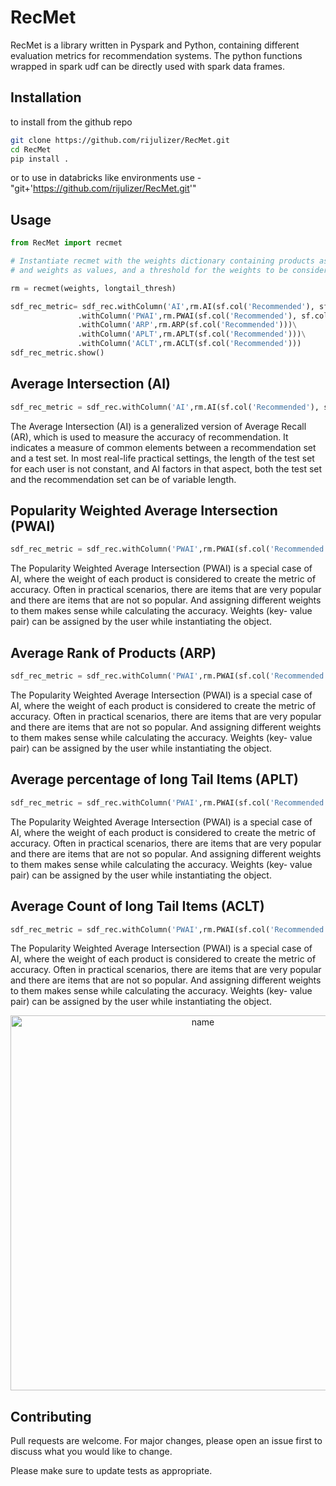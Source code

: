 # RecMet

RecMet is a library written in Pyspark and Python, containing different evaluation metrics for recommendation systems. The python functions wrapped in spark udf can be directly used with spark data frames.

## Installation

to install from the github repo 

```bash
git clone https://github.com/rijulizer/RecMet.git
cd RecMet
pip install .
```
or to use in databricks like environments use -  "git+'https://github.com/rijulizer/RecMet.git'"
## Usage

```python
from RecMet import recmet

# Instantiate recmet with the weights dictionary containing products as keys 
# and weights as values, and a threshold for the weights to be considered as long-tail

rm = recmet(weights, longtail_thresh)

sdf_rec_metric= sdf_rec.withColumn('AI',rm.AI(sf.col('Recommended'), sf.col('Test')))\
               .withColumn('PWAI',rm.PWAI(sf.col('Recommended'), sf.col('Test')))\
               .withColumn('ARP',rm.ARP(sf.col('Recommended')))\
               .withColumn('APLT',rm.APLT(sf.col('Recommended')))\
               .withColumn('ACLT',rm.ACLT(sf.col('Recommended')))
sdf_rec_metric.show()
```
## Average Intersection (AI)

```python
sdf_rec_metric = sdf_rec.withColumn('AI',rm.AI(sf.col('Recommended'), sf.col('Test')))
```

The Average Intersection (AI) is a generalized version of Average Recall (AR), which is used to measure the accuracy of recommendation. It indicates a measure of common elements between a recommendation set and a test set. In most real-life practical settings, the length of the test set for each user is not constant, and AI factors in that aspect, both the test set and the recommendation set can be of variable length.

## Popularity Weighted Average Intersection (PWAI)

```python
sdf_rec_metric = sdf_rec.withColumn('PWAI',rm.PWAI(sf.col('Recommended'), sf.col('Test')))
```

The Popularity Weighted Average Intersection (PWAI) is a special case of AI, where the weight of each product is considered to create the metric of accuracy. Often in practical scenarios, there are items that are very popular and there are items that are not so popular. And assigning different weights to them makes sense while calculating the accuracy. Weights (key- value pair) can be assigned by the user while instantiating the object.

## Average Rank of Products (ARP)

```python
sdf_rec_metric = sdf_rec.withColumn('PWAI',rm.PWAI(sf.col('Recommended'), sf.col('Test')))
```

The Popularity Weighted Average Intersection (PWAI) is a special case of AI, where the weight of each product is considered to create the metric of accuracy. Often in practical scenarios, there are items that are very popular and there are items that are not so popular. And assigning different weights to them makes sense while calculating the accuracy. Weights (key- value pair) can be assigned by the user while instantiating the object.

## Average percentage of long Tail Items (APLT)

```python
sdf_rec_metric = sdf_rec.withColumn('PWAI',rm.PWAI(sf.col('Recommended'), sf.col('Test')))
```

The Popularity Weighted Average Intersection (PWAI) is a special case of AI, where the weight of each product is considered to create the metric of accuracy. Often in practical scenarios, there are items that are very popular and there are items that are not so popular. And assigning different weights to them makes sense while calculating the accuracy. Weights (key- value pair) can be assigned by the user while instantiating the object.

## Average Count of long Tail Items (ACLT)

```python
sdf_rec_metric = sdf_rec.withColumn('PWAI',rm.PWAI(sf.col('Recommended'), sf.col('Test')))
```

The Popularity Weighted Average Intersection (PWAI) is a special case of AI, where the weight of each product is considered to create the metric of accuracy. Often in practical scenarios, there are items that are very popular and there are items that are not so popular. And assigning different weights to them makes sense while calculating the accuracy. Weights (key- value pair) can be assigned by the user while instantiating the object.

<p align="center">
<img src="images/name.png" alt="name" width=600>
</p>


## Contributing
Pull requests are welcome. For major changes, please open an issue first to discuss what you would like to change.

Please make sure to update tests as appropriate.
